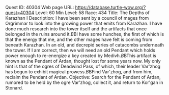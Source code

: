 Quest ID: 40304
Web page URL: https://database.turtle-wow.org/?quest=40304
Level: 60
Min Level: 58
Race: 434
Title: The Depths of Karazhan I
Description: I have been sent by a council of mages from Orgrimmar to look into the growing power that emits from Karazhan. I have done much research into the tower itself and the artifacts that once belonged in the ruins around it.$B$BI have some hunches, the first of which is that the energy that me, and the other mages have felt is coming from beneath Karazhan. In an old, and decrepid series of catacombs underneath the tower. If I am correct, then we will need an old Pendant which holds power enough to re-energize a key created by Medivh.$B$BThis artifact is known as the Pendant of Ardan, thought lost for some years now. My only hint is that of the ogres of Deadwind Pass, of which, their leader Var'zhog has begun to exhibit magical prowess.$B$BFind Var'zhog, and from him, reclaim the Pendant of Ardan.
Objective: Search for the Pendant of Ardan, rumored to be held by the ogre Var'zhog, collect it, and return to Kor'gan in Stonard.
